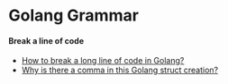 # Golang Grammar

#### Break a line of code
* [How to break a long line of code in Golang?](https://stackoverflow.com/questions/34846848/how-to-break-a-long-line-of-code-in-golang/34848928#34848928)
* [Why is there a comma in this Golang struct creation?](https://stackoverflow.com/questions/43274850/why-is-there-a-comma-in-this-golang-struct-creation)

